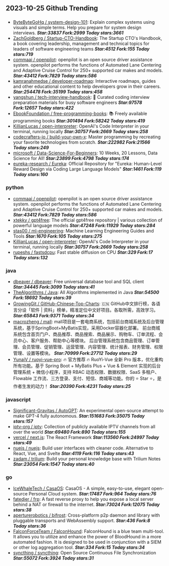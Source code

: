 ## 2023-10-25 Github Trending

### 
* [ByteByteGoHq / system-design-101](https://github.com/ByteByteGoHq/system-design-101): Explain complex systems using visuals and simple terms. Help you prepare for system design interviews. ***Star:33837 Fork:2999 Today stars:3661***
* [ZachGoldberg / Startup-CTO-Handbook](https://github.com/ZachGoldberg/Startup-CTO-Handbook): The Startup CTO's Handbook, a book covering leadership, management and technical topics for leaders of software engineering teams ***Star:4512 Fork:155 Today stars:719***
* [commaai / openpilot](https://github.com/commaai/openpilot): openpilot is an open source driver assistance system. openpilot performs the functions of Automated Lane Centering and Adaptive Cruise Control for 250+ supported car makes and models. ***Star:43412 Fork:7829 Today stars:586***
* [kamranahmedse / developer-roadmap](https://github.com/kamranahmedse/developer-roadmap): Interactive roadmaps, guides and other educational content to help developers grow in their careers. ***Star:254478 Fork:35199 Today stars:458***
* [yangshun / tech-interview-handbook](https://github.com/yangshun/tech-interview-handbook): 💯 Curated coding interview preparation materials for busy software engineers ***Star:97578 Fork:12657 Today stars:422***
* [EbookFoundation / free-programming-books](https://github.com/EbookFoundation/free-programming-books): 📚 Freely available programming books ***Star:301494 Fork:58242 Today stars:419***
* [KillianLucas / open-interpreter](https://github.com/KillianLucas/open-interpreter): OpenAI's Code Interpreter in your terminal, running locally ***Star:30757 Fork:2669 Today stars:258***
* [codecrafters-io / build-your-own-x](https://github.com/codecrafters-io/build-your-own-x): Master programming by recreating your favorite technologies from scratch. ***Star:222982 Fork:21566 Today stars:249***
* [microsoft / Data-Science-For-Beginners](https://github.com/microsoft/Data-Science-For-Beginners): 10 Weeks, 20 Lessons, Data Science for All! ***Star:23899 Fork:4798 Today stars:174***
* [eureka-research / Eureka](https://github.com/eureka-research/Eureka): Official Repository for "Eureka: Human-Level Reward Design via Coding Large Language Models" ***Star:1461 Fork:119 Today stars:160***

### python
* [commaai / openpilot](https://github.com/commaai/openpilot): openpilot is an open source driver assistance system. openpilot performs the functions of Automated Lane Centering and Adaptive Cruise Control for 250+ supported car makes and models. ***Star:43412 Fork:7829 Today stars:586***
* [xtekky / gpt4free](https://github.com/xtekky/gpt4free): The official gpt4free repository | various collection of powerful language models ***Star:47248 Fork:11929 Today stars:284***
* [stas00 / ml-engineering](https://github.com/stas00/ml-engineering): Machine Learning Engineering Guides and Tools ***Star:1670 Fork:105 Today stars:275***
* [KillianLucas / open-interpreter](https://github.com/KillianLucas/open-interpreter): OpenAI's Code Interpreter in your terminal, running locally ***Star:30757 Fork:2669 Today stars:258***
* [rupeshs / fastsdcpu](https://github.com/rupeshs/fastsdcpu): Fast stable diffusion on CPU ***Star:329 Fork:17 Today stars:132***

### java
* [dbeaver / dbeaver](https://github.com/dbeaver/dbeaver): Free universal database tool and SQL client ***Star:34445 Fork:3099 Today stars:41***
* [TheAlgorithms / Java](https://github.com/TheAlgorithms/Java): All Algorithms implemented in Java ***Star:54500 Fork:18692 Today stars:39***
* [GrowingGit / GitHub-Chinese-Top-Charts](https://github.com/GrowingGit/GitHub-Chinese-Top-Charts): 🇨🇳 GitHub中文排行榜，各语言分设「软件 | 资料」榜单，精准定位中文好项目。各取所需，高效学习。 ***Star:65843 Fork:9371 Today stars:34***
* [macrozheng / mall](https://github.com/macrozheng/mall): mall项目是一套电商系统，包括前台商城系统及后台管理系统，基于SpringBoot+MyBatis实现，采用Docker容器化部署。 前台商城系统包含首页门户、商品推荐、商品搜索、商品展示、购物车、订单流程、会员中心、客户服务、帮助中心等模块。 后台管理系统包含商品管理、订单管理、会员管理、促销管理、运营管理、内容管理、统计报表、财务管理、权限管理、设置等模块。 ***Star:70999 Fork:27712 Today stars:29***
* [YunaiV / ruoyi-vue-pro](https://github.com/YunaiV/ruoyi-vue-pro): 🔥 官方推荐 🔥 RuoYi-Vue 全新 Pro 版本，优化重构所有功能。基于 Spring Boot + MyBatis Plus + Vue & Element 实现的后台管理系统 + 微信小程序，支持 RBAC 动态权限、数据权限、SaaS 多租户、Flowable 工作流、三方登录、支付、短信、商城等功能。你的 ⭐️ Star ⭐️，是作者生发的动力！ ***Star:20390 Fork:4231 Today stars:25***

### javascript
* [Significant-Gravitas / AutoGPT](https://github.com/Significant-Gravitas/AutoGPT): An experimental open-source attempt to make GPT-4 fully autonomous. ***Star:151683 Fork:35075 Today stars:157***
* [iptv-org / iptv](https://github.com/iptv-org/iptv): Collection of publicly available IPTV channels from all over the world ***Star:69480 Fork:890 Today stars:155***
* [vercel / next.js](https://github.com/vercel/next.js): The React Framework ***Star:113560 Fork:24997 Today stars:49***
* [nuejs / nuejs](https://github.com/nuejs/nuejs): Build user interfaces with cleaner code. Alternative to React, Vue, and Svelte ***Star:4119 Fork:116 Today stars:43***
* [zadam / trilium](https://github.com/zadam/trilium): Build your personal knowledge base with Trilium Notes ***Star:23054 Fork:1547 Today stars:40***

### go
* [IceWhaleTech / CasaOS](https://github.com/IceWhaleTech/CasaOS): CasaOS - A simple, easy-to-use, elegant open-source Personal Cloud system. ***Star:17487 Fork:964 Today stars:76***
* [fatedier / frp](https://github.com/fatedier/frp): A fast reverse proxy to help you expose a local server behind a NAT or firewall to the internet. ***Star:73024 Fork:12075 Today stars:38***
* [aperturerobotics / bifrost](https://github.com/aperturerobotics/bifrost): Cross-platform p2p daemon and library with pluggable transports and WebAssembly support. ***Star:436 Fork:8 Today stars:36***
* [FalconForceTeam / FalconHound](https://github.com/FalconForceTeam/FalconHound): FalconHound is a blue team multi-tool. It allows you to utilize and enhance the power of BloodHound in a more automated fashion. It is designed to be used in conjunction with a SIEM or other log aggregation tool. ***Star:334 Fork:15 Today stars:34***
* [syncthing / syncthing](https://github.com/syncthing/syncthing): Open Source Continuous File Synchronization ***Star:55072 Fork:3924 Today stars:31***

